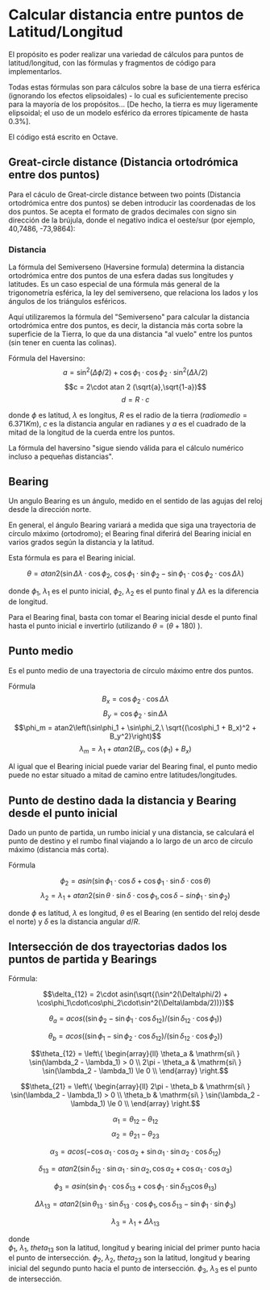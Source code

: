 # Calcular distancia entre puntos de Latitud/Longitud

El propósito es poder realizar una variedad de cálculos para puntos de latitud/longitud, con las fórmulas y fragmentos de código para implementarlos.

Todas estas fórmulas son para cálculos sobre la base de una tierra esférica (ignorando los efectos elipsoidales) - lo cual es suficientemente preciso para la mayoría de los propósitos... [De hecho, la tierra es muy ligeramente elipsoidal; el uso de un modelo esférico da errores típicamente de hasta 0.3%].

El código está escrito en Octave.



## **Great-circle distance (Distancia ortodrómica entre dos puntos)**
Para el cáculo de Great-circle distance between two points (Distancia ortodrómica entre dos puntos) se deben introducir las coordenadas de los dos puntos.
Se acepta el formato de grados decimales con signo sin dirección de la brújula, donde el negativo indica el oeste/sur (por ejemplo, 40,7486, -73,9864):

### Distancia

La fórmula del Semiverseno (Haversine formula) determina la distancia ortodrómica entre dos puntos de una esfera dadas sus longitudes y latitudes. Es un caso especial de una fórmula más general de la trigonometría esférica, la ley del semiverseno, que relaciona los lados y los ángulos de los triángulos esféricos.


Aquí utilizaremos la fórmula del "Semiverseno" para calcular la distancia ortodrómica entre dos puntos, es decir, la distancia más corta sobre la superficie de la Tierra, lo que da una distancia "al vuelo" entre los puntos (sin tener en cuenta las colinas).

Fórmula del Haversino:
$$a = \sin^{2}(\Delta \phi/2) + \cos \phi_{1}\cdot \cos\phi_{2}\cdot\sin^2(\Delta\lambda/2)$$
$$c = 2\cdot atan 2 (\sqrt{a},\sqrt{1-a})$$
$$d = R\cdot c$$

donde $\phi$ es latitud, $\lambda$ es longitus, $R$ es el radio de la tierra ($radio medio = 6.371 Km$), $c$ es la distancia angular en radianes y $a$ es el cuadrado de la mitad de la longitud de la cuerda entre los puntos.

La fórmula del haversino "sigue siendo válida para el cálculo numérico incluso a pequeñas distancias".



## **Bearing**

Un angulo Bearing es un ángulo, medido en el sentido de las agujas del reloj desde la dirección norte.

En general, el ángulo Bearing variará a medida que siga una trayectoria de círculo máximo (ortodromo); el Bearing final diferirá del Bearing inicial en varios grados según la distancia y la latitud.

Esta fórmula es para el Bearing inicial.

$$ \theta = atan2(\sin\Delta\lambda\cdot\cos\phi_2,\ \cos\phi_1 \cdot \sin\phi_2 - \sin\phi_1 \cdot \cos\phi_2 \cdot \cos\Delta\lambda) $$

donde $\phi_1$, $\lambda_1$ es el punto inicial, $\phi_2$, $\lambda_2$ es el punto final y $\Delta\lambda$ es la diferencia de longitud.

Para el Bearing final, basta con tomar el Bearing inicial desde el punto final hasta el punto inicial e invertirlo (utilizando $\theta = (\theta+180)$ ).


## **Punto medio**

Es el punto medio de una trayectoria de círculo máximo entre dos puntos.

Fórmula
$$B_x = \cos\phi_2 \cdot \cos\Delta\lambda$$
$$B_y = \cos\phi_2 \cdot \sin\Delta\lambda$$
$$\phi_m = atan2\left(\sin\phi_1 + \sin\phi_2,\ \sqrt{(\cos\phi_1 + B_x)^2 + B_y^2}\right)$$
$$\lambda_m = \lambda_1 + atan2(B_y,\ \cos(\phi_1) + B_x )$$

Al igual que el Bearing inicial puede variar del Bearing final, el punto medio puede no estar situado a mitad de camino entre latitudes/longitudes.

## **Punto de destino dada la distancia y Bearing desde el punto inicial**

Dado un punto de partida, un rumbo inicial y una distancia, se calculará el punto de destino y el rumbo final viajando a lo largo de un arco de círculo máximo (distancia más corta).


Fórmula

$$\phi_2 = asin(\sin\phi_1\cdot \cos\delta + \cos\phi_1\cdot\sin\delta\cdot\cos\theta)$$
$$\lambda_2 = \lambda_1 + atan2(\sin\theta\cdot\sin\delta\cdot\cos\phi_1, \cos\delta - sin\phi_1\cdot\sin\phi_2 )$$

donde $\phi$ es latitud, $\lambda$ es longitud, $\theta$ es el Bearing (en sentido del reloj desde el norte) y  $\delta$ es la distancia angular $d/R$.

 ## **Intersección de dos trayectorias dados los puntos de partida y Bearings**

Fórmula:

$$\delta_{12} = 2\cdot asin(\sqrt{(\sin^2(\Delta\phi/2) + \cos\phi_1\cdot\cos\phi_2\cdot\sin^2(\Delta\lambda/2))})$$ 

$$\theta_a = acos((\sin\phi_2 - \sin\phi_1\cdot\cos\delta_{12}) / (\sin\delta_{12}\cdot\cos\phi_1))$$

$$\theta_b = acos((\sin\phi_1 - \sin\phi_2\cdot\cos\delta_{12}) / (\sin\delta_{12}\cdot\cos\phi_2))$$

$$\theta_{12} = \left\{
	       \begin{array}{ll}
		 \theta_a      & \mathrm{si\ } \sin(\lambda_2 - \lambda_1)  > 0 \\
		 2\pi - \theta_a & \mathrm{si\ } \sin(\lambda_2 - \lambda_1)  \le 0 \\
	       \end{array}
	     \right.$$

$$\theta_{21} = \left\{
	       \begin{array}{ll}
		 2\pi - \theta_b      & \mathrm{si\ } \sin(\lambda_2 - \lambda_1)  > 0 \\
		 \theta_b & \mathrm{si\ } \sin(\lambda_2 - \lambda_1)  \le 0 \\
	       \end{array}
	     \right.$$

$$\alpha_1 = \theta_{12} - \theta_{12}$$
$$\alpha_2 = \theta_{21} - \theta_{23}$$

$$\alpha_3 = acos(-\cos\alpha_1\cdot\cos\alpha_2 + \sin\alpha_1\cdot\sin\alpha_2\cdot\cos\delta_{12})$$

$$\delta_{13} = atan2(\sin\delta_{12}\cdot\sin\alpha_1\cdot\sin\alpha_2, \cos\alpha_2 + \cos\alpha_1\cdot\cos\alpha_3)$$

$$\phi_{3} = asin(\sin\phi_{1}\cdot\cos\delta_{13} + \cos\phi_1\cdot\sin\delta_{13}\cos\theta_{13})$$

$$\Delta\lambda_{13} = atan2(\sin\theta_{13}\cdot\sin\delta_{13}\cdot\cos\phi_1, \cos\delta_{13} - \sin\phi_1\cdot\sin\phi_3)$$

$$\lambda_3 = \lambda_1 + \Delta\lambda_{13}$$

donde  
$\phi_1$, $\lambda_1$, $theta_{13}$ son la latitud, longitud y bearing inicial del primer punto hacia el punto de intersección.
$\phi_2$, $\lambda_2$, $theta_{23}$ son la latitud, longitud y bearing inicial del segundo punto hacia el punto de intersección.
$\phi_3$, $\lambda_3$ es el punto de intersección.